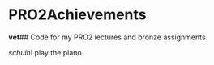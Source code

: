 # PRO2Achievements
**vet**## Code for my PRO2 lectures and bronze assignments

*schuin*I play the piano
